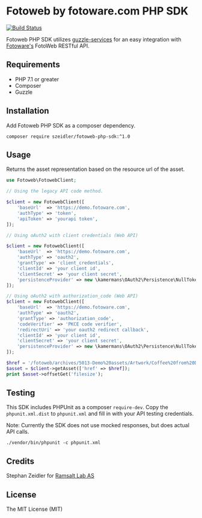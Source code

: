 # Fotoweb by fotoware.com PHP SDK

[![Build Status](https://travis-ci.org/szeidler/fotoweb-php-sdk.svg?branch=master)](https://travis-ci.org/szeidler/fotoweb-php-sdk)

Fotoweb PHP SDK utilizes [guzzle-services](https://github.com/guzzle/guzzle-services) for an easy integration with
[Fotoware's](https://www.fotoware.com/) FotoWeb RESTful API.

## Requirements

* PHP 7.1 or greater
* Composer
* Guzzle

## Installation

Add Fotoweb PHP SDK as a composer dependency.

`composer require szeidler/fotoweb-php-sdk:^1.0`

## Usage

Returns the asset representation based on the resource url of the asset.

```php
use Fotoweb\FotowebClient;

// Using the legacy API code method.

$client = new FotowebClient([
    'baseUrl'  => 'https://demo.fotoware.com',
    'authType' => 'token',
    'apiToken' => 'yourapi token',
]);

// Using oAuth2 with client credentials (Web API)

$client = new FotowebClient([
    'baseUrl'  => 'https://demo.fotoware.com',
    'authType' => 'oauth2',
    'grantType' => 'client_credentials',
    'clientId' => 'your client id',
    'clientSecret' => 'your client secret',
    'persistenceProvider' => new \kamermans\OAuth2\Persistence\NullTokenPersistence(),
]);

// Using oAuth2 with authorization_code (Web API)
$client = new FotowebClient([
    'baseUrl'  => 'https://demo.fotoware.com',
    'authType' => 'oauth2',
    'grantType' => 'authorization_code',
    'codeVerifier' => 'PKCE code verifier',
    'redirectUri' => 'your oauth2 redirect callback',
    'clientId' => 'your client id',
    'clientSecret' => 'your client secret',
    'persistenceProvider' => new \kamermans\OAuth2\Persistence\NullTokenPersistence(),
]);

$href = '/fotoweb/archives/5013-Demo%20assets/Artwork/Coffee%20from%20DAM/240x400.jpg.info';
$asset = $client->getAsset(['href' => $href]);
print $asset->offsetGet('filesize');
```

## Testing

This SDK includes PHPUnit as a composer `require-dev`. Copy the `phpunit.xml.dist` to `phpunit.xml` and fill in with
your API testing credentials.

Note: Currently the SDK does not use mocked responses, but does actual API calls.

`./vendor/bin/phpunit -c phpunit.xml`

## Credits

Stephan Zeidler for [Ramsalt Lab AS](https://ramsalt.com)

## License

The MIT License (MIT)
